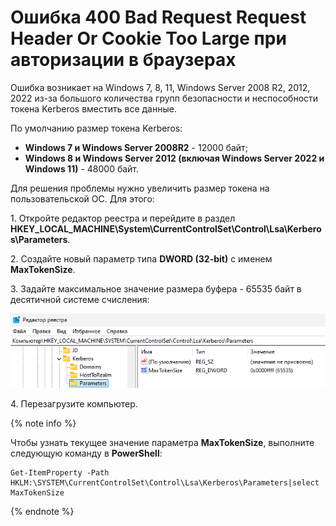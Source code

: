 # Ошибка 400 Bad Request Request Header Or Cookie Too Large при авторизации в браузерах

Ошибка возникает на Windows 7, 8, 11, Windows Server 2008 R2, 2012, 2022 из-за большого количества групп безопасности и неспособности токена Kerberos вместить все данные.

По умолчанию размер токена Kerberos:

* **Windows 7 и Windows Server 2008R2** - 12000 байт;
* **Windows 8 и Windows Server 2012 (включая Windows Server 2022 и Windows 11)** - 48000 байт.

Для решения проблемы нужно увеличить размер токена на пользовательской ОС. Для этого:

1\. Откройте редактор реестра и перейдите в раздел **HKEY_LOCAL_MACHINE\System\CurrentControlSet\Control\Lsa\Kerberos\Parameters**.

2\. Создайте новый параметр типа **DWORD (32-bit)** с именем **MaxTokenSize**.

3\. Задайте максимальное значение размера буфера - 65535 байт в десятичной системе счисления:

![](../../../_images/maxtokensize.png)

4\. Перезагрузите компьютер.

{% note info %}

Чтобы узнать текущее значение параметра **MaxTokenSize**, выполните следующую команду в **PowerShell**:

```
Get-ItemProperty -Path HKLM:\SYSTEM\CurrentControlSet\Control\Lsa\Kerberos\Parameters|select MaxTokenSize
```

{% endnote %}

